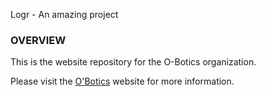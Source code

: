 Logr - An amazing project
### OVERVIEW
This is the website repository for the O-Botics organization.

Please visit the [O'Botics](http://o-botics.org) website for more information.
